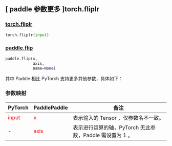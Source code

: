 ## [ paddle 参数更多 ]torch.fliplr
### [torch.fliplr](https://pytorch.org/docs/stable/generated/torch.fliplr.html?highlight=fliplr#torch.fliplr)

```python
torch.fliplr(input)
```

### [paddle.flip](https://www.paddlepaddle.org.cn/documentation/docs/zh/develop/api/paddle/flip_cn.html#flip)

```python
paddle.flip(x,
            axis,
            name=None)
```

其中 Paddle 相比 PyTorch 支持更多其他参数，具体如下：
### 参数映射

| PyTorch       | PaddlePaddle | 备注                                                   |
| ------------- | ------------ | ------------------------------------------------------ |
| <font color='red'> input </font> | <font color='red'> x </font> | 表示输入的 Tensor ，仅参数名不一致。  |
| - | <font color='red'> axis </font> | 表示进行运算的轴，PyTorch 无此参数，Paddle 需设置为 1 。  |
